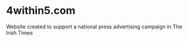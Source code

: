 4within5.com
============

Website created to support a national press advertising campaign in The Irish Times
